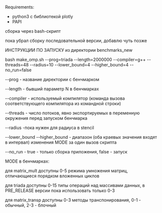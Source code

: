 Requirements:

- python3 с библиотекой plotly
- PAPI

сборка через bash-скрипт

пока убрал сборку последовательной версии, добавлю чуть позже

ИНСТРУКЦИИ ПО ЗАПУСКУ из директории benchmarks_new

bash make_omp.sh --prog=triada --length=2000000 --compiler=g++ --threads=48 --radius=10 --lower_bound=4 --higher_bound=4 --no_run=false

--prog - название директории с бенчмарком

--length - бывший параметр N в бенчмарках

--compiler - используемый компилятор (команда вызова соответствующего компилятора из командной строки)

--threads - число потоков, явно экспортируемых в переменную окружения перед запуском бенчмарка

--radius -пока нужен для радиуса в stencil

--lower_bound --higher_bound - диапазон (оба краевых значения входят в интервал) изменения MODE за один вызов скрипта

--no_run - true - только сборка приложения, false - запуск

MODE в бенчмарках:

для matrix_mult доступны 0-5 режима умножения матриц, отличающиеся порядком вложенных циклов

для triada доступны 0-15 типы операций над массивами данных,  в PRE_RELEASE версии пока использовать только 0-3

для matrix_transp доступны 0-3 методы транспонирования, 0-1 - обычный, 2-3 - блочный